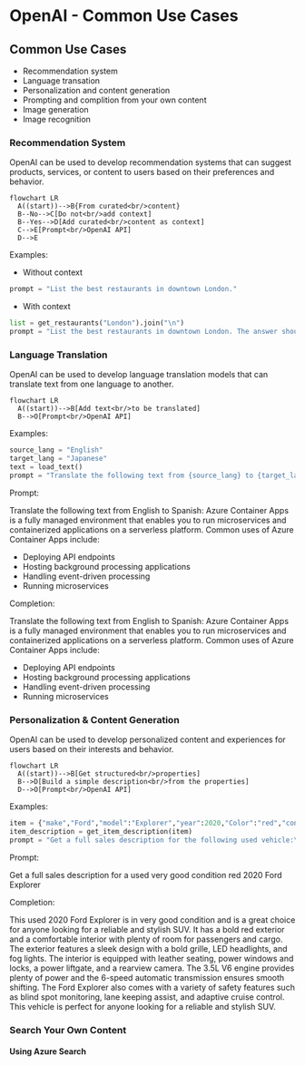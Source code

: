# OpenAI - Common Use Cases

## Common Use Cases

- Recommendation system
- Language transation
- Personalization and content generation
- Prompting and complition from your own content
- Image generation
- Image recognition

### Recommendation System

OpenAI can be used to develop recommendation systems that can suggest products, services, or content to users based on their preferences and behavior.

```mermaid
flowchart LR
  A((start))-->B{From curated<br/>content}  
  B--No-->C[Do not<br/>add context]
  B--Yes-->D[Add curated<br/>content as context]
  C-->E[Prompt<br/>OpenAI API]
  D-->E
```

Examples:

- Without context
```python
prompt = "List the best restaurants in downtown London."
```

- With context
```python
list = get_restaurants("London").join("\n")
prompt = "List the best restaurants in downtown London. The answer should come from the following list:\n{list}"
```

### Language Translation

OpenAI can be used to develop language translation models that can translate text from one language to another.

```mermaid
flowchart LR
  A((start))-->B[Add text<br/>to be translated]
  B-->O[Prompt<br/>OpenAI API]
```

Examples:

```python
source_lang = "English" 
target_lang = "Japanese"
text = load_text()
prompt = "Translate the following text from {source_lang} to {target_lang}:\n{text}"
```

Prompt:

Translate the following text from English to Spanish: Azure Container Apps is a fully managed environment that enables you to run microservices and containerized applications on a serverless platform. Common uses of Azure Container Apps include:
- Deploying API endpoints
- Hosting background processing applications
- Handling event-driven processing
- Running microservices

Completion:

Translate the following text from English to Spanish: Azure Container Apps is a fully managed environment that enables you to run microservices and containerized applications on a serverless platform. Common uses of Azure Container Apps include:
- Deploying API endpoints
- Hosting background processing applications
- Handling event-driven processing
- Running microservices


### Personalization & Content Generation

OpenAI can be used to develop personalized content and experiences for users based on their interests and behavior.

```mermaid
flowchart LR
  A((start))-->B[Get structured<br/>properties]
  B-->D[Build a simple description<br/>from the properties]
  D-->O[Prompt<br/>OpenAI API]
```

Examples:

```python
item = {"make","Ford","model":"Explorer","year":2020,"Color":"red","condition":"excellent"}
item_description = get_item_description(item)
prompt = "Get a full sales description for the following used vehicle:\n" + item_description
```


Prompt:

Get a full sales description for a used very good condition red 2020 Ford Explorer

Completion:

This used 2020 Ford Explorer is in very good condition and is a great choice for anyone looking for a reliable and stylish SUV. It has a bold red exterior and a comfortable interior with plenty of room for passengers and cargo. The exterior features a sleek design with a bold grille, LED headlights, and fog lights. The interior is equipped with leather seating, power windows and locks, a power liftgate, and a rearview camera. The 3.5L V6 engine provides plenty of power and the 6-speed automatic transmission ensures smooth shifting. The Ford Explorer also comes with a variety of safety features such as blind spot monitoring, lane keeping assist, and adaptive cruise control. This vehicle is perfect for anyone looking for a reliable and stylish SUV.


### Search Your Own Content

#### Using Azure Search
